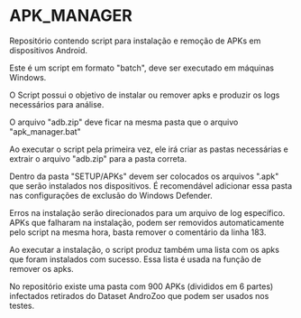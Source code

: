# APK_MANAGER
Repositório contendo script para instalação e remoção de APKs em dispositivos Android.

Este é um script em formato "batch", deve ser executado em máquinas Windows. 

O Script possui o objetivo de instalar ou remover apks e produzir os logs necessários para análise.

O arquivo "adb.zip" deve ficar na mesma pasta que o arquivo "apk_manager.bat"

Ao executar o script pela primeira vez, ele irá criar as pastas necessárias e extrair o arquivo "adb.zip" para a pasta correta.

Dentro da pasta "SETUP/APKs" devem ser colocados os arquivos ".apk" que serão instalados nos dispositivos. É recomendável adicionar essa pasta nas
configurações de exclusão do Windows Defender.

Erros na instalação serão direcionados para um arquivo de log específico. APKs que falharam na instalação, podem ser removidos automaticamente pelo script na mesma hora, basta
remover o comentário da linha 183. 

Ao executar a instalação, o script produz também uma lista com os apks que foram instalados com sucesso. Essa lista é usada na função de remover os apks.

No repositório existe uma pasta com 900 APKs (divididos em 6 partes) infectados retirados do Dataset AndroZoo que podem ser usados nos testes.